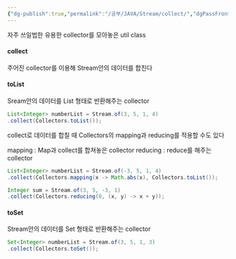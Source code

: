 ```yaml
---
{"dg-publish":true,"permalink":"/공부/JAVA/Stream/collect/","dgPassFrontmatter":true}
---
```


자주 쓰일법한 유용한 collector를 모아놓은 util class
#### collect
주어진 collector를 이용해 Stream안의 데이터를 합친다

#### toList
Sream안의 데이터를 List 형태로 반환해주는 collector
````java
List<Integer> numberList = Stream.of(3, 5, 1, 4)
.collect(Collectors.toList());
`````

collect로 데이터를 합칠 때 Collectors의 mapping과 reducing를 적용할 수도 있다

mapping : Map과 collect를 합쳐놓은 collector
reducing : reduce를 해주는 collector
````java
List<Integer> numberList = Stream.of(-3, 5, 1, 4)
.collect(Collectors.mapping(x -> Math.abs(x), Collectors.toList());

Integer sum = Stream.of(3, 5, -3, 1)
.collect(Collectors.reducing(0, (x, y) -> x + y));
````
#### toSet
Stream안의 데이터를 Set 형태로 반환해주는 collector
````java
Set<Integer> numberList = Stream.of(3, 5, 1, 3)
.collect(Collectors.toSet());
`````